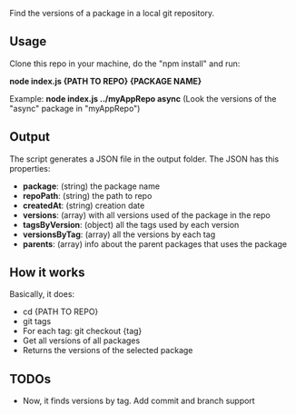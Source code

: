 Find the versions of a package in a local git repository.


## Usage
Clone this repo in your machine, do the "npm install" and run:

**node index.js {PATH TO REPO} {PACKAGE NAME}**

Example: **node index.js ../myAppRepo async** (Look the versions of the "async" package in "myAppRepo")


## Output
The script generates a JSON file in the output folder. The JSON has this properties:
- **package**: (string) the package name
- **repoPath**: (string) the path to repo
- **createdAt**: (string) creation date
- **versions**: (array) with all versions used of the package in the repo
- **tagsByVersion**: (object) all the tags used by each version
- **versionsByTag**: (array) all the versions by each tag
- **parents**: (array) info about the parent packages that uses the package


## How it works
Basically, it does:
- cd {PATH TO REPO}
- git tags
- For each tag: git checkout {tag}
- Get all versions of all packages
- Returns the versions of the selected package


## TODOs
- Now, it finds versions by tag. Add commit and branch support


